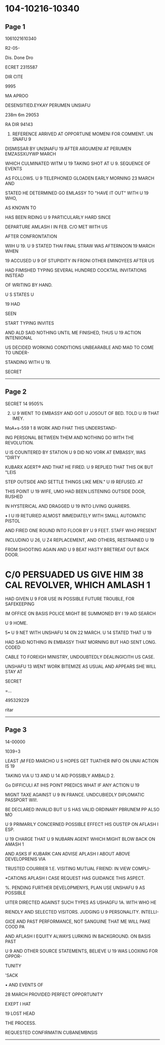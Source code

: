# 104-10216-10340

## Page 1

1061021610340

R2-05-

Dis. Done Dro

ECRET 2315587

DIR CITE

9995

MA APROO

DESENSITIED.EYKAY PERUMEN UNSIAFU

238m 6m 29053

RA DIR 94143

1. REFERENCE ARRIVED AT OPPORTUNE MOMENI FOR COMMENT. UN SNAFU 9

DISMISSAR BY UNSNAFU 19 AFTER ARGUMENI AT PERUMEN EMZASSXUYWP MARCH

WHICH CULMINATED WITM U 19 TAKING SHOT AT U 9. SEQUENCE OF EVENTS

AS FOLLOWS. U 9 TELEPHONED GLOADEN EARLY MORNING 23 MARCH AND

STATED HE DETERMINED GO EMLASSY TO "HAVE IT OUT" WITH U 19 WHO,

AS KNOWN TO

HAS BEEN RIDING U 9 PARTICULARLY HARD SINCE

DEPARTURE AMLASH I IN FEB. C/O MET WITH US

AFTER CONFRONTATION

WIIH U 19. U 9 STATED THAI FINAL STRAW WAS AFTERNOON 19 MARCH WHEN

19 ACCUSED U 9 OF STUPIDITY IN FRONI OTHER EMINOYEES AFTER US

HAD FIMISHED TYPING SEVERAL HUNDRED COCKTAIL INVITATIONS INSTEAD

OF WRITING BY HAND.

U S STATES U

19 HAD

SEEN

START TYPING INVITES

AND ALD SAID NOTHING UNTIL ME FINISHED, THUS U 19 ACTION INTENIIONAL

US DECIDED WORKING CONDITIONS UNBEARABLE AND MAD TO COME TO UNDER-

STANDING WITH U 19.

SECRET

---

## Page 2

SECRET 14 9505%

2. U 9 WENT TO EMBASSY AND GOT U JOSOUT OF BED. TOLD U I9 THAT IMEY.

MoA+s-559 1 8 WORK AND FHAT THIS UNDERSTAND-

ING PERSONAL BETWEEN THEM AND NOTHING DO WITH THE REVOLUTION.

U IS COUNTERED BY STATION U 9 DID NO VORK AT EMBASSY, WAS "DIRTY

KUBARX AGERT® AND THAT HE FIRED. U 9 REPLIED THAT THIS OK BUT "LEIS

STEP OUTSIDE AND SETTLE THINGS LIKE MEN." U I9 REFUSED. AT

THIS POINT U 19 WIFE, UMO HAD BEEN LISTENING OUTSIDE DOOR, RUSHED

IN HYSTERICAL AND DRAGGED U 19 INTO LIVING QUARIERS.

• I U I9 RETURIED ALMOST IMMEDIATELY WITH SMALL AUTOMATIC PISTOL

AND FIRED ONE ROUND INTO FLOOR BY U 9 FEET. STAFF WHO PRESENT

INCLUDINO U 26, U Z4 REPLACEMENT, AND OTHERS, RESTRAINED U 19

FROM SHOOTING AGAIN AND U 9 BEAT HASTY BRETREAT OUT BACK DOOR.

# C/0 PERSUADED US GIVE HIM 38 CAL REVOLVER, WHICH AMLASH 1

HAD GIVEN U 9 FOR USE IN POSSIBLE FUTURE TROUBLE, FOR SAFEKEEPING

IM OFFICE ON BASIS POLICE MIGHT BE SUMMONED BY I 19 AID SEARCH

U 9 HOME.

5• U 9 NET WITH UNSHAFU 14 ON 22 MARCH. U 14 STATED THAT U 19

HAD SAID NOTHING IN EMBASSY THAT MORNING BUT HAD SENT LONG. CODED

CABLE TO FOREIGH MINISTRY, UNDOUBTEDLY DEALINGICITH US CASE.

UNSHAFU 13 WENT WORK BITEMIZE AS USUAL AND APPEARS SHE WILL STAY AT

SECRET

=...

495329229

ritar

---

## Page 3

14-00000

1039÷3

LEAST ¡M FED MARCHO U S HOPES GET TUATHER INFO ON UNAI ACTION IS 19

TAKING VIA U 13 AND U 14 AID POSSIBLY AMBALD 2.

Go DIFFICULI AT IHIS POINT PREDICS WHAT IF ANY ACTION U 19

MIGNT TAXE AGAINST U 9 IN FRANCE. UNDCUBIEDLY DIPLOMATIC PASSPORT WII!.

BE DECLARED INVALID BUT U S HAS VALID ORDINARY PBRUNEM PP ALSO MO

U 9 PRIMARILY CONCERNED POSSIBLE EFFECT HIS OUSTEP ON AFLASH I ESP.

U 19 CHARGE THAT U 9 NUBARN AGENT WHICH MIGHT BLOW BACK ON AMASH 1

AND ASKS IF KUBARK CAN ADVISE APLASH I ABOUT ABOVE DEVELOPRENIS VIA

TRUSTED COURRIER 1.E. VISITING MUTUAL FRIEND: IN VIEW COMPLI-

•CATIONS APLASH I CASE REQUEST HAS GUIDANCE THIS ASPECT.

%. PENDING FURTHER DEVELOPMENYS, PLAN USE UNSHAFU 9 AS POSSIBLE

UITER DIRECTED AGAINST SUCH TYPES AS USHAGFU 1A. WITH WHO HE

RIENDLY AND SELECTED VISITORS. JUDGING U 9 PERSONALITY. INTELLI-

GICE AND PAST PERFORMANCE, NOT SANGUINE THAT ME WILL PAKE COOD PA

AND AFLASH I EQUITY ALWAYS LURKING IN BACKGROUND. ON BASIS PAST

U 9 AND OTHER SOURCE STATEMENTS, BELIEVE U 19 WAS LOOXING FOR OPPOR-

TUNITY

'SACK

• AND EVENTS OF

28 MARCH PROVIDED PERFECT OPPORTUNITY

EXEPT I HAT

19 LOST HEAD

THE PROCESS.

REQUESTED CONFIRMATIN CUBANEMBNSIS

---

